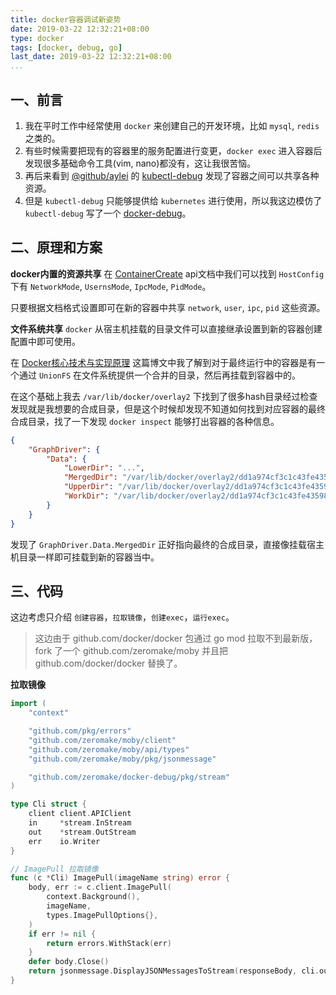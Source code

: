 ```yaml
---
title: docker容器调试新姿势
date: 2019-03-22 12:32:21+08:00
type: docker
tags: [docker, debug, go]
last_date: 2019-03-22 12:32:21+08:00
...
```


## 一、前言

1. 我在平时工作中经常使用 `docker` 来创建自己的开发环境，比如 `mysql`, `redis` 之类的。
2. 有些时候需要把现有的容器里的服务配置进行变更，`docker exec` 进入容器后发现很多基础命令工具(vim, nano)都没有，这让我很苦恼。
3. 再后来看到 [@github/aylei](https://github.com/aylei) 的 [kubectl-debug](https://github.com/aylei/kubectl-debug) 发现了容器之间可以共享各种资源。
4. 但是 `kubectl-debug` 只能够提供给 `kubernetes` 进行使用，所以我这边模仿了 `kubectl-debug` 写了一个 [docker-debug](https://github.com/zeromake/docker-debug)。

## 二、原理和方案

**docker内置的资源共享**
在 [ContainerCreate](https://docs.docker.com/engine/api/v1.39/#operation/ContainerCreate) api文档中我们可以找到
`HostConfig` 下有 `NetworkMode`, `UsernsMode`, `IpcMode`, `PidMode`。

只要根据文档格式设置即可在新的容器中共享 `network`, `user`, `ipc`, `pid` 这些资源。

**文件系统共享**
`docker` 从宿主机挂载的目录文件可以直接继承设置到新的容器创建配置中即可使用。

在 [Docker核心技术与实现原理](https://draveness.me/docker) 这篇博文中我了解到对于最终运行中的容器是有一个通过 `UnionFS` 在文件系统提供一个合并的目录，然后再挂载到容器中的。

在这个基础上我去 `/var/lib/docker/overlay2` 下找到了很多hash目录经过检查发现就是我想要的合成目录，但是这个时候却发现不知道如何找到对应容器的最终合成目录，找了一下发现 `docker inspect` 能够打出容器的各种信息。
``` json
{
    "GraphDriver": {
        "Data": {
            "LowerDir": "...",
            "MergedDir": "/var/lib/docker/overlay2/dd1a974cf3c1c43fe43598987664e6c9fb17f5872afd280254132bd036051ea7/merged",
            "UpperDir": "/var/lib/docker/overlay2/dd1a974cf3c1c43fe43598987664e6c9fb17f5872afd280254132bd036051ea7/diff",
            "WorkDir": "/var/lib/docker/overlay2/dd1a974cf3c1c43fe43598987664e6c9fb17f5872afd280254132bd036051ea7/work"
        }
    }
}
```
发现了 `GraphDriver.Data.MergedDir` 正好指向最终的合成目录，直接像挂载宿主机目录一样即可挂载到新的容器当中。

## 三、代码
这边考虑只介绍 `创建容器`，`拉取镜像`，`创建exec`，`运行exec`。
> 这边由于 github.com/docker/docker 包通过 go mod 拉取不到最新版，
> fork 了一个 github.com/zeromake/moby 并且把 github.com/docker/docker 替换了。

**拉取镜像**
``` go
import (
    "context"

    "github.com/pkg/errors"
    "github.com/zeromake/moby/client"
    "github.com/zeromake/moby/api/types"
    "github.com/zeromake/moby/pkg/jsonmessage"

    "github.com/zeromake/docker-debug/pkg/stream"
)

type Cli struct {
    client client.APIClient
    in     *stream.InStream
    out    *stream.OutStream
    err    io.Writer
}

// ImagePull 拉取镜像
func (c *Cli) ImagePull(imageName string) error {
    body, err := c.client.ImagePull(
        context.Background(),
        imageName,
        types.ImagePullOptions{},
    )
    if err != nil {
        return errors.WithStack(err)
    }
    defer body.Close()
    return jsonmessage.DisplayJSONMessagesToStream(responseBody, cli.out, nil)
}
```


